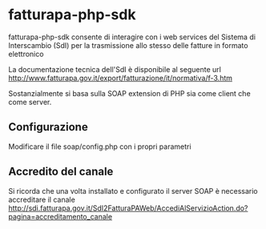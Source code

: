 # fatturapa-php-sdk

fatturapa-php-sdk consente di interagire con i web services del Sistema di Interscambio (SdI) per la trasmissione allo stesso delle fatture in formato elettronico

La documentazione tecnica dell'SdI è disponibile al seguente url http://www.fatturapa.gov.it/export/fatturazione/it/normativa/f-3.htm

Sostanzialmente si basa sulla SOAP extension di PHP sia come client che come server.

## Configurazione

Modificare il file soap/config.php con i propri parametri

## Accredito del canale

Si ricorda che una volta installato e configurato il server SOAP è necessario accreditare il canale http://sdi.fatturapa.gov.it/SdI2FatturaPAWeb/AccediAlServizioAction.do?pagina=accreditamento_canale

